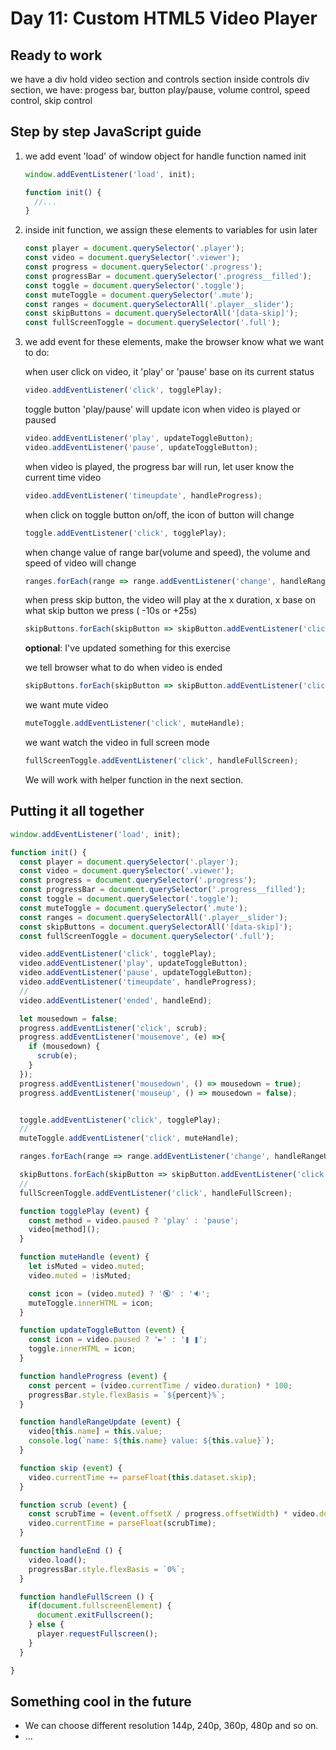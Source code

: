 # Day 11: Custom HTML5 Video Player

## Ready to work

we have a div hold video section and controls section inside controls div section, we have: progess bar, button play/pause, volume control, speed control, skip control


## Step by step JavaScript guide

1. we add event 'load' of window object for handle function named init

   ```javascript
   window.addEventListener('load', init);

   function init() {
     //...
   }
   ```

2. inside init function, we assign these elements to variables for usin later

   ```javascript
   const player = document.querySelector('.player');
   const video = document.querySelector('.viewer');
   const progress = document.querySelector('.progress');
   const progressBar = document.querySelector('.progress__filled');
   const toggle = document.querySelector('.toggle');
   const muteToggle = document.querySelector('.mute');
   const ranges = document.querySelectorAll('.player__slider');
   const skipButtons = document.querySelectorAll('[data-skip]');
   const fullScreenToggle = document.querySelector('.full');
   ```

3. we add event for these elements, make the browser know what we want to do:

   when user click on video, it 'play' or 'pause' base on its current status

   ```javascript
   video.addEventListener('click', togglePlay);
   ```

   toggle button 'play/pause' will update icon when video is played or paused

   ```javascript
   video.addEventListener('play', updateToggleButton);
   video.addEventListener('pause', updateToggleButton);
   ```

   when video is played, the progress bar will run, let user know the current time video

   ```javascript
   video.addEventListener('timeupdate', handleProgress);
   ```

   when click on toggle button on/off, the icon of button will change

   ```javascript
   toggle.addEventListener('click', togglePlay);
   ```

   when change value of range bar(volume and speed), the volume and speed of video will change

   ```javascript
   ranges.forEach(range => range.addEventListener('change', handleRangeUpdate));
   ```

   when press skip button, the video will play at the x duration, x base on what skip button we press ( -10s or +25s)

   ```javascript
   skipButtons.forEach(skipButton => skipButton.addEventListener('click', skip));
   ```

   **optional**: I've updated something for this exercise

   we tell browser what to do when video is ended

   ```javascript
   skipButtons.forEach(skipButton => skipButton.addEventListener('click', skip));
   ```

   we want mute video

   ```javascript
   muteToggle.addEventListener('click', muteHandle);
   ```

   we want watch the video in full screen mode

   ```javascript
   fullScreenToggle.addEventListener('click', handleFullScreen);
   ```

   We will work with helper function in the next section.

## Putting it all together

```javascript
window.addEventListener('load', init);

function init() {
  const player = document.querySelector('.player');
  const video = document.querySelector('.viewer');
  const progress = document.querySelector('.progress');
  const progressBar = document.querySelector('.progress__filled');
  const toggle = document.querySelector('.toggle');
  const muteToggle = document.querySelector('.mute');
  const ranges = document.querySelectorAll('.player__slider');
  const skipButtons = document.querySelectorAll('[data-skip]');
  const fullScreenToggle = document.querySelector('.full');

  video.addEventListener('click', togglePlay);
  video.addEventListener('play', updateToggleButton);
  video.addEventListener('pause', updateToggleButton);
  video.addEventListener('timeupdate', handleProgress);
  //
  video.addEventListener('ended', handleEnd);

  let mousedown = false;
  progress.addEventListener('click', scrub);
  progress.addEventListener('mousemove', (e) =>{
    if (mousedown) {
      scrub(e);
    }
  });
  progress.addEventListener('mousedown', () => mousedown = true);
  progress.addEventListener('mouseup', () => mousedown = false);


  toggle.addEventListener('click', togglePlay);
  //
  muteToggle.addEventListener('click', muteHandle);

  ranges.forEach(range => range.addEventListener('change', handleRangeUpdate));

  skipButtons.forEach(skipButton => skipButton.addEventListener('click', skip));
  //
  fullScreenToggle.addEventListener('click', handleFullScreen);

  function togglePlay (event) {
    const method = video.paused ? 'play' : 'pause';
    video[method]();
  }

  function muteHandle (event) {
    let isMuted = video.muted;
    video.muted = !isMuted;

    const icon = (video.muted) ? '🔇' : '🔉';
    muteToggle.innerHTML = icon;
  }

  function updateToggleButton (event) {
    const icon = video.paused ? '►' : '❚ ❚';
    toggle.innerHTML = icon;
  }

  function handleProgress (event) {
    const percent = (video.currentTime / video.duration) * 100;
    progressBar.style.flexBasis = `${percent}%`;
  }

  function handleRangeUpdate (event) {
    video[this.name] = this.value;
    console.log(`name: ${this.name} value: ${this.value}`);
  }

  function skip (event) {
    video.currentTime += parseFloat(this.dataset.skip);
  }

  function scrub (event) {
    const scrubTime = (event.offsetX / progress.offsetWidth) * video.duration;
    video.currentTime = parseFloat(scrubTime);
  }

  function handleEnd () {
    video.load();
    progressBar.style.flexBasis = `0%`;
  }

  function handleFullScreen () {
    if(document.fullscreenElement) {
      document.exitFullscreen();
    } else {
      player.requestFullscreen();
    }    
  }

}
```

## Something cool in the future

- We can choose different resolution 144p, 240p, 360p, 480p and so on.
- ...